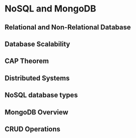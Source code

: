 # NoSQL and MongoDB 

## Relational and Non-Relational Database

## Database Scalability

## CAP Theorem

## Distributed Systems

## NoSQL database types

## MongoDB Overview

## CRUD Operations